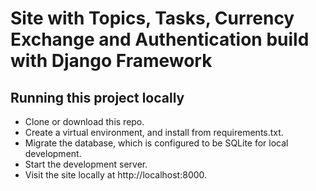 # Site with Topics, Tasks, Currency Exchange and Authentication build with Django Framework

## Running this project locally

- Clone or download this repo.
- Create a virtual environment, and install from requirements.txt.
- Migrate the database, which is configured to be SQLite for local development.
- Start the development server.
- Visit the site locally at http://localhost:8000.
